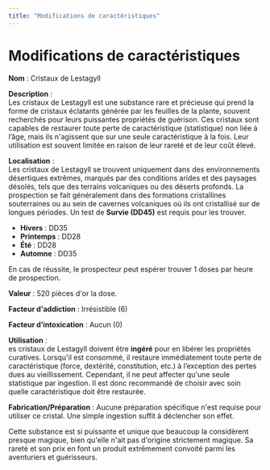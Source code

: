 ```yaml
---
title: "Modifications de caractéristiques"
---
```

# Modifications de caractéristiques

**Nom** : Cristaux de Lestagyll

**Description** :  
Les cristaux de Lestagyll est une substance rare et précieuse qui prend la forme de cristaux éclatants générée par les feuilles de la plante, souvent recherchés pour leurs puissantes propriétés de guérison. Ces cristaux sont capables de restaurer toute perte de caractéristique (statistique) non liée à l’âge, mais ils n'agissent que sur une seule caractéristique à la fois. Leur utilisation est souvent limitée en raison de leur rareté et de leur coût élevé.

**Localisation** :  
Les cristaux de Lestagyll se trouvent uniquement dans des environnements désertiques extrêmes, marqués par des conditions arides et des paysages désolés, tels que des terrains volcaniques ou des déserts profonds. La prospection se fait généralement dans des formations cristallines souterraines ou au sein de cavernes volcaniques où ils ont cristallisé sur de longues périodes. Un test de **Survie (DD45)** est requis pour les trouver.

- **Hivers** : DD35
- **Printemps** : DD28
- **Été** : DD28
- **Automne** : DD35

En cas de réussite, le prospecteur peut espérer trouver 1 doses par heure de prospection.

**Valeur** : 520 pièces d'or la dose.

**Facteur d'addiction** : Irrésistible (6)

**Facteur d’intoxication** : Aucun (0)

**Utilisation** :  
es cristaux de Lestagyll doivent être **ingéré** pour en libérer les propriétés curatives. Lorsqu'il est consommé, il restaure immédiatement toute perte de caractéristique (force, dextérité, constitution, etc.) à l’exception des pertes dues au vieillissement. Cependant, il ne peut affecter qu'une seule statistique par ingestion. Il est donc recommandé de choisir avec soin quelle caractéristique doit être restaurée.

**Fabrication/Préparation** : Aucune préparation spécifique n'est requise pour utiliser ce cristal. Une simple ingestion suffit à déclencher son effet.

Cette substance est si puissante et unique que beaucoup la considèrent presque magique, bien qu'elle n'ait pas d'origine strictement magique. Sa rareté et son prix en font un produit extrêmement convoité parmi les aventuriers et guérisseurs.